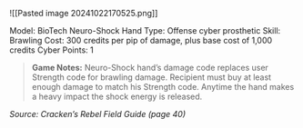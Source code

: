 ![[Pasted image 20241022170525.png]]

Model: BioTech Neuro-Shock Hand
Type: Offense cyber prosthetic
Skill: Brawling
Cost: 300 credits per pip of damage, plus base cost of 1,000 credits
Cyber Points: 1

> **Game Notes:** 
> Neuro-Shock hand’s damage code replaces user Strength code for brawling damage. Recipient must buy at least enough damage to match his Strength code. Anytime the hand makes a heavy impact the shock energy is released.

*Source: Cracken’s Rebel Field Guide (page 40)*